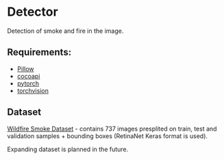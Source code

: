 # Detector
Detection of smoke and fire in the image.

## Requirements:
- [Pillow](https://github.com/python-pillow/Pillow/)
- [cocoapi](https://github.com/cocodataset/cocoapi)
- [pytorch](https://github.com/pytorch/pytorch)
- [torchvision](https://github.com/pytorch/vision)

## Dataset

[Wildfire Smoke Dataset](https://public.roboflow.com/object-detection/wildfire-smoke/1) - contains 737 images presplited on train, test and validation samples + bounding boxes (RetinaNet Keras format is used).

Expanding dataset is planned in the future.
